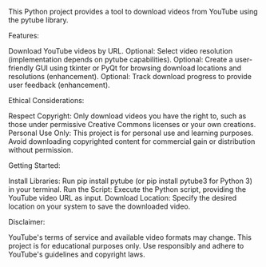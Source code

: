 This Python project provides a tool to download videos from YouTube using the pytube library.

Features:

Download YouTube videos by URL.
Optional: Select video resolution (implementation depends on pytube capabilities).
Optional: Create a user-friendly GUI using tkinter or PyQt for browsing download locations and resolutions (enhancement).
Optional: Track download progress to provide user feedback (enhancement).

Ethical Considerations:

Respect Copyright: Only download videos you have the right to, such as those under permissive Creative Commons licenses or your own creations.
Personal Use Only: This project is for personal use and learning purposes. Avoid downloading copyrighted content for commercial gain or distribution without permission.

Getting Started:

Install Libraries: Run pip install pytube (or pip install pytube3 for Python 3) in your terminal.
Run the Script: Execute the Python script, providing the YouTube video URL as input.
Download Location: Specify the desired location on your system to save the downloaded video.

Disclaimer:

YouTube's terms of service and available video formats may change. This project is for educational purposes only. Use responsibly and adhere to YouTube's guidelines and copyright laws.
